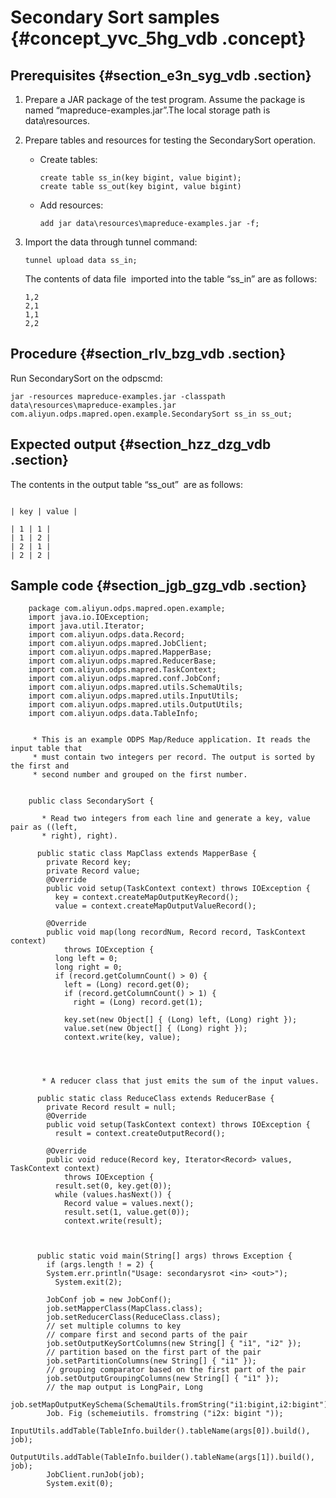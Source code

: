 # Secondary Sort samples {#concept_yvc_5hg_vdb .concept}

## Prerequisites {#section_e3n_syg_vdb .section}

1.  Prepare a JAR package of the test program. Assume the package is named “mapreduce-examples.jar”.The local storage path is data\\resources.
2.  Prepare tables and resources for testing the SecondarySort operation.
    -   Create tables:

        ```
        create table ss_in(key bigint, value bigint);
        create table ss_out(key bigint, value bigint)
        ```

    -   Add resources:

        ```
        add jar data\resources\mapreduce-examples.jar -f;
        ```

3.  Import the data through tunnel command:

    ```
    tunnel upload data ss_in;
    ```

    The contents of data file  imported into the table “ss\_in” are as follows:

    ```
    1,2
    2,1
    1,1
    2,2
    ```


## Procedure {#section_rlv_bzg_vdb .section}

Run SecondarySort on the odpscmd:

```
jar -resources mapreduce-examples.jar -classpath data\resources\mapreduce-examples.jar 
com.aliyun.odps.mapred.open.example.SecondarySort ss_in ss_out;
```

## Expected output {#section_hzz_dzg_vdb .section}

The contents in the output table “ss\_out”  are as follows:

```

| key | value |

| 1 | 1 |
| 1 | 2 |
| 2 | 1 |
| 2 | 2 |

```

## Sample code {#section_jgb_gzg_vdb .section}

```
    package com.aliyun.odps.mapred.open.example;
    import java.io.IOException;
    import java.util.Iterator;
    import com.aliyun.odps.data.Record;
    import com.aliyun.odps.mapred.JobClient;
    import com.aliyun.odps.mapred.MapperBase;
    import com.aliyun.odps.mapred.ReducerBase;
    import com.aliyun.odps.mapred.TaskContext;
    import com.aliyun.odps.mapred.conf.JobConf;
    import com.aliyun.odps.mapred.utils.SchemaUtils;
    import com.aliyun.odps.mapred.utils.InputUtils;
    import com.aliyun.odps.mapred.utils.OutputUtils;
    import com.aliyun.odps.data.TableInfo;
    
      
     * This is an example ODPS Map/Reduce application. It reads the input table that
     * must contain two integers per record. The output is sorted by the first and
     * second number and grouped on the first number.
     
     
    public class SecondarySort {
      
       * Read two integers from each line and generate a key, value pair as ((left,
       * right), right).
       
      public static class MapClass extends MapperBase {
        private Record key;
        private Record value;
        @Override
        public void setup(TaskContext context) throws IOException {
          key = context.createMapOutputKeyRecord();
          value = context.createMapOutputValueRecord();
        
        @Override
        public void map(long recordNum, Record record, TaskContext context)
            throws IOException {
          long left = 0;
          long right = 0;
          if (record.getColumnCount() > 0) {
            left = (Long) record.get(0);
            if (record.getColumnCount() > 1) {
              right = (Long) record.get(1);
            
            key.set(new Object[] { (Long) left, (Long) right });
            value.set(new Object[] { (Long) right });
            context.write(key, value);
          
        
      
      
       * A reducer class that just emits the sum of the input values.
       
      public static class ReduceClass extends ReducerBase {
        private Record result = null;
        @Override
        public void setup(TaskContext context) throws IOException {
          result = context.createOutputRecord();
        
        @Override
        public void reduce(Record key, Iterator<Record> values, TaskContext context)
            throws IOException {
          result.set(0, key.get(0));
          while (values.hasNext()) {
            Record value = values.next();
            result.set(1, value.get(0));
            context.write(result);
          
        
      
      public static void main(String[] args) throws Exception {
        if (args.length ! = 2) {
        System.err.println("Usage: secondarysrot <in> <out>");
          System.exit(2);
        
        JobConf job = new JobConf();
        job.setMapperClass(MapClass.class);
        job.setReducerClass(ReduceClass.class);
        // set multiple columns to key
        // compare first and second parts of the pair
        job.setOutputKeySortColumns(new String[] { "i1", "i2" });
        // partition based on the first part of the pair
        job.setPartitionColumns(new String[] { "i1" });
        // grouping comparator based on the first part of the pair
        job.setOutputGroupingColumns(new String[] { "i1" });
        // the map output is LongPair, Long
        job.setMapOutputKeySchema(SchemaUtils.fromString("i1:bigint,i2:bigint"));
        Job. Fig (schemeiutils. fromstring ("i2x: bigint "));
        InputUtils.addTable(TableInfo.builder().tableName(args[0]).build(), job);
        OutputUtils.addTable(TableInfo.builder().tableName(args[1]).build(), job);
        JobClient.runJob(job);
        System.exit(0);
      
    


```

